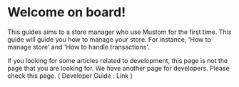 # Welcome on board!

This guides aims to a store manager who use Mustom for the first time. This guide will guide you how to manage your store. For instance, 'How to manage store' and 'How to handle transactions'.

If you looking for some articles related to development, this page is not the page that you are looking for. We have another page for developers. Please check this page. ( Developer Guide : Link )
